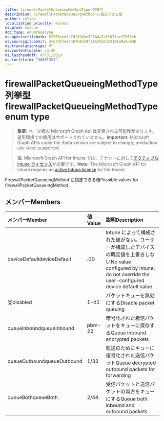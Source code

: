 ```yaml
---
title: firewallPacketQueueingMethodType 列挙型
description: FirewallPacketQueueingMethod に指定できる値
author: rolyon
localization_priority: Normal
ms.prod: Intune
doc_type: enumPageType
ms.openlocfilehash: 52765eedfc7df894be32184a7a5f071ae27552cb
ms.sourcegitcommit: 2c62457e57467b8d50f21b255b553106a9a5d8d6
ms.translationtype: MT
ms.contentlocale: ja-JP
ms.lasthandoff: 07/31/2019
ms.locfileid: "36001321"
---
```

# <a name="firewallpacketqueueingmethodtype-enum-type"></a><span data-ttu-id="c52a9-103">firewallPacketQueueingMethodType 列挙型</span><span class="sxs-lookup"><span data-stu-id="c52a9-103">firewallPacketQueueingMethodType enum type</span></span>

> <span data-ttu-id="c52a9-104">**重要:** ベータ版の Microsoft Graph Api は変更される可能性があります。運用環境での使用はサポートされていません。</span><span class="sxs-lookup"><span data-stu-id="c52a9-104">**Important:** Microsoft Graph APIs under the /beta version are subject to change; production use is not supported.</span></span>

> <span data-ttu-id="c52a9-105">**注:** Microsoft Graph API for Intune では、テナントに対して[アクティブな intune ライセンス](https://go.microsoft.com/fwlink/?linkid=839381)が必要です。</span><span class="sxs-lookup"><span data-stu-id="c52a9-105">**Note:** The Microsoft Graph API for Intune requires an [active Intune license](https://go.microsoft.com/fwlink/?linkid=839381) for the tenant.</span></span>

<span data-ttu-id="c52a9-106">FirewallPacketQueueingMethod に指定できる値</span><span class="sxs-lookup"><span data-stu-id="c52a9-106">Possible values for firewallPacketQueueingMethod</span></span>

## <a name="members"></a><span data-ttu-id="c52a9-107">メンバー</span><span class="sxs-lookup"><span data-stu-id="c52a9-107">Members</span></span>
|<span data-ttu-id="c52a9-108">メンバー</span><span class="sxs-lookup"><span data-stu-id="c52a9-108">Member</span></span>|<span data-ttu-id="c52a9-109">値</span><span class="sxs-lookup"><span data-stu-id="c52a9-109">Value</span></span>|<span data-ttu-id="c52a9-110">説明</span><span class="sxs-lookup"><span data-stu-id="c52a9-110">Description</span></span>|
|:---|:---|:---|
|<span data-ttu-id="c52a9-111">deviceDefault</span><span class="sxs-lookup"><span data-stu-id="c52a9-111">deviceDefault</span></span>|<span data-ttu-id="c52a9-112">.0</span><span class="sxs-lookup"><span data-stu-id="c52a9-112">0</span></span>|<span data-ttu-id="c52a9-113">Intune によって構成された値がない。ユーザーが構成したデバイスの既定値を上書きしない</span><span class="sxs-lookup"><span data-stu-id="c52a9-113">No value configured by Intune, do not override the user-configured device default value</span></span>|
|<span data-ttu-id="c52a9-114">党</span><span class="sxs-lookup"><span data-stu-id="c52a9-114">disabled</span></span>|<span data-ttu-id="c52a9-115">1-d</span><span class="sxs-lookup"><span data-stu-id="c52a9-115">1</span></span>|<span data-ttu-id="c52a9-116">パケットキューを無効にする</span><span class="sxs-lookup"><span data-stu-id="c52a9-116">Disable packet queuing</span></span>|
|<span data-ttu-id="c52a9-117">queueInbound</span><span class="sxs-lookup"><span data-stu-id="c52a9-117">queueInbound</span></span>|<span data-ttu-id="c52a9-118">pbm-2</span><span class="sxs-lookup"><span data-stu-id="c52a9-118">2</span></span>|<span data-ttu-id="c52a9-119">暗号化された着信パケットをキューに保存する</span><span class="sxs-lookup"><span data-stu-id="c52a9-119">Queue inbound encrypted packets</span></span>|
|<span data-ttu-id="c52a9-120">queueOutbound</span><span class="sxs-lookup"><span data-stu-id="c52a9-120">queueOutbound</span></span>|<span data-ttu-id="c52a9-121">1/3</span><span class="sxs-lookup"><span data-stu-id="c52a9-121">3</span></span>|<span data-ttu-id="c52a9-122">転送のためにキューに復号化された送信パケット</span><span class="sxs-lookup"><span data-stu-id="c52a9-122">Queue decrypted outbound packets for forwarding</span></span>|
|<span data-ttu-id="c52a9-123">queueBoth</span><span class="sxs-lookup"><span data-stu-id="c52a9-123">queueBoth</span></span>|<span data-ttu-id="c52a9-124">2/4</span><span class="sxs-lookup"><span data-stu-id="c52a9-124">4</span></span>|<span data-ttu-id="c52a9-125">受信パケットと送信パケットの両方をキューにする</span><span class="sxs-lookup"><span data-stu-id="c52a9-125">Queue both inbound and outbound packets</span></span>|





